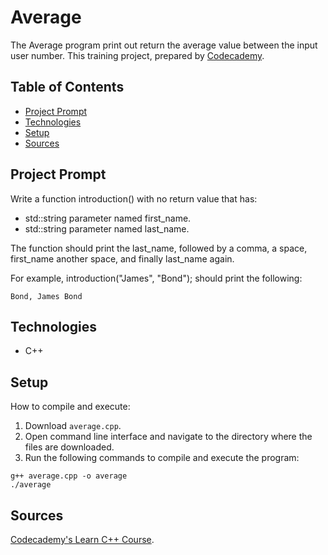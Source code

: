 # Average
The Average program print out return the average value between the input user number. This training project, prepared by [Codecademy](https://www.codecademy.com/learn/learn-c-plus-plus).

## Table of Contents

- [Project Prompt](#project-prompt)
- [Technologies](#technologies)
- [Setup](#setup)
- [Sources](#sources)

## Project Prompt
Write a function introduction() with no return value that has:

- std::string parameter named first_name.
- std::string parameter named last_name.

The function should print the last_name, followed by a comma, a space, first_name another space, and finally last_name again.

For example, introduction("James", "Bond"); should print the following:
```git
Bond, James Bond
```
## Technologies

- C++

## Setup

How to compile and execute:

1. Download `average.cpp`.
2. Open command line interface and navigate to the directory where the files are downloaded.
3. Run the following commands to compile and execute the program:

```git
g++ average.cpp -o average
./average
```

## Sources
[Codecademy's Learn C++ Course](https://www.codecademy.com/learn/learn-c-plus-plus
).
